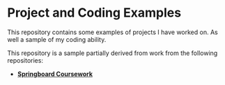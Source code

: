 # Project and Coding Examples

This repository contains some examples of projects I have worked on.  As well a sample of my coding ability.

This repository is a sample partially derived from work from the following repositories:

* [**Springboard Coursework**](https://github.com/stevepereira91/Springboard-Coursework) 


